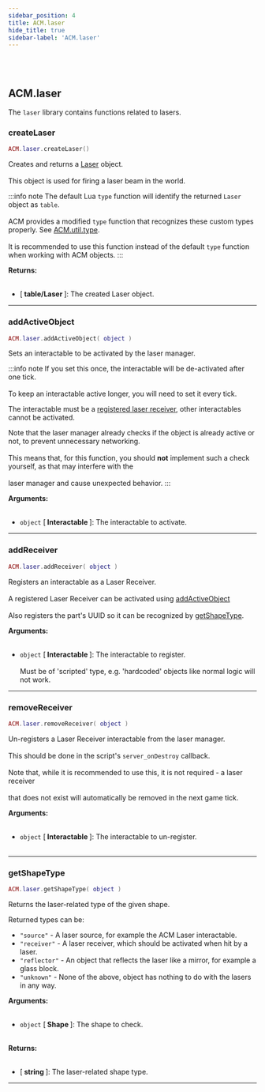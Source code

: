 ```yaml
---
sidebar_position: 4
title: ACM.laser
hide_title: true
sidebar-label: 'ACM.laser'
---
```


<br></br>

## ACM.laser

The <code>laser</code> library contains functions related to lasers.

### createLaser

```lua
ACM.laser.createLaser()
```

Creates and returns a [Laser](/ACM/Objects/laser) object. <br></br>
This object is used for firing a laser beam in the world.

:::info note
The default Lua <code>type</code> function will identify the returned <code>Laser</code> object as <code>table</code>. <br></br>
ACM provides a modified <code>type</code> function that recognizes these custom types properly. See [ACM.util.type](/ACM/Static-Functions/acm.util#type). <br></br>
It is recommended to use this function instead of the default <code>type</code> function when working with ACM objects.
:::

<strong>Returns:</strong> <br></br>

- [<strong> table/Laser </strong>]: The created Laser object.

---

### addActiveObject

```lua
ACM.laser.addActiveObject( object )
```

Sets an interactable to be activated by the laser manager.

:::info note
If you set this once, the interactable will be de-activated after one tick. <br></br>
To keep an interactable active longer, you will need to set it every tick.

The interactable must be a [registered laser receiver](#addreceiver), other interactables cannot be activated.

Note that the laser manager already checks if the object is already active or not, to prevent unnecessary networking. <br></br>
This means that, for this function, you should <strong>not</strong> implement such a check yourself, as that may interfere with the <br></br>
laser manager and cause unexpected behavior.
:::

<strong>Arguments:</strong> <br></br>

- <code>object</code> [<strong> Interactable </strong>]: The interactable to activate.

---

### addReceiver

```lua
ACM.laser.addReceiver( object )
```

Registers an interactable as a Laser Receiver. <br></br>
A registered Laser Receiver can be activated using [addActiveObject](#addactiveobject) <br></br>
Also registers the part's UUID so it can be recognized by [getShapeType](#getshapetype).

<strong>Arguments:</strong> <br></br>

- <code>object</code> [<strong> Interactable </strong>]: The interactable to register. <br></br>
	Must be of 'scripted' type, e.g. 'hardcoded' objects like normal logic will not work.

---

### removeReceiver

```lua
ACM.laser.removeReceiver( object )
```

Un-registers a Laser Receiver interactable from the laser manager. <br></br>
This should be done in the script's <code>server_onDestroy</code> callback. <br></br>
Note that, while it is recommended to use this, it is not required - a laser receiver <br></br>
that does not exist will automatically be removed in the next game tick.

<strong>Arguments:</strong> <br></br>

- <code>object</code> [<strong> Interactable </strong>]: The interactable to un-register. <br></br>

---

### getShapeType

```lua
ACM.laser.getShapeType( object )
```

Returns the laser-related type of the given shape.

Returned types can be:

- <code>"source"</code> - A laser source, for example the ACM Laser interactable.
- <code>"receiver"</code> - A laser receiver, which should be activated when hit by a laser.
- <code>"reflector"</code> - An object that reflects the laser like a mirror, for example a glass block.
- <code>"unknown"</code> - None of the above, object has nothing to do with the lasers in any way.

<strong>Arguments:</strong> <br></br>

- <code>object</code> [<strong> Shape </strong>]: The shape to check. <br></br>

<strong>Returns:</strong> <br></br>

- [<strong> string </strong>]: The laser-related shape type.

---
